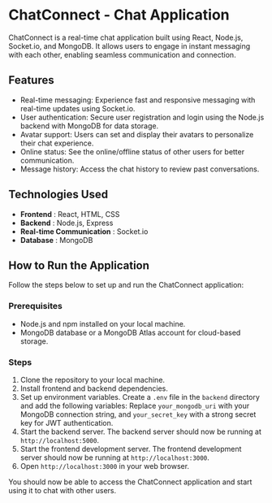 # ChatConnect - Chat Application

ChatConnect is a real-time chat application built using React, Node.js, Socket.io, and MongoDB. It allows users to engage in instant messaging with each other, enabling seamless communication and connection.

## Features

* Real-time messaging: Experience fast and responsive messaging with real-time updates using Socket.io.
* User authentication: Secure user registration and login using the Node.js backend with MongoDB for data storage.
* Avatar support: Users can set and display their avatars to personalize their chat experience.
* Online status: See the online/offline status of other users for better communication.
* Message history: Access the chat history to review past conversations.

## Technologies Used

* **Frontend** : React, HTML, CSS
* **Backend** : Node.js, Express
* **Real-time Communication** : Socket.io
* **Database** : MongoDB

## How to Run the Application

Follow the steps below to set up and run the ChatConnect application:

### Prerequisites

* Node.js and npm installed on your local machine.
* MongoDB database or a MongoDB Atlas account for cloud-based storage.

### Steps

1. Clone the repository to your local machine.
2. Install frontend and backend dependencies.
3. Set up environment variables. Create a `.env` file in the `backend` directory and add the following variables: Replace `your_mongodb_uri` with your MongoDB connection string, and `your_secret_key` with a strong secret key for JWT authentication.
4. Start the backend server. The backend server should now be running at `http://localhost:5000`.
5. Start the frontend development server. The frontend development server should now be running at `http://localhost:3000`.
6. Open `http://localhost:3000` in your web browser.

You should now be able to access the ChatConnect application and start using it to chat with other users.
